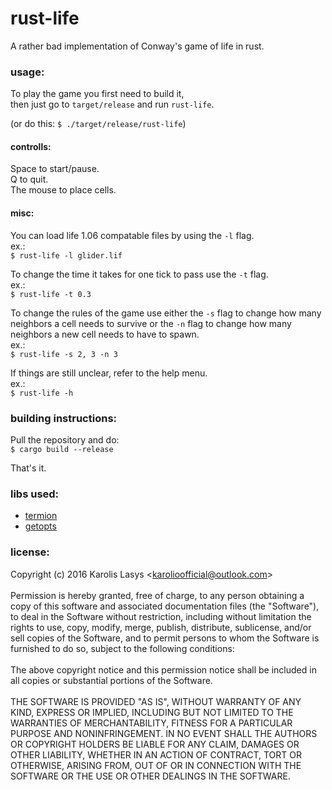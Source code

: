 # rust-life
A rather bad implementation of Conway's game of life in rust.

### usage:
To play the game you first need to build it,<br>
then just go to `target/release` and run `rust-life`.

(or do this: `$ ./target/release/rust-life`)

#### controlls:
Space to start/pause.<br>
Q to quit.<br>
The mouse to place cells.<br>

#### misc:
You can load life 1.06 compatable files by using the `-l` flag.<br>
ex.:<br>
`$ rust-life -l glider.lif`

To change the time it takes for one tick to pass use the `-t` flag.<br>
ex.:<br>
`$ rust-life -t 0.3`

To change the rules of the game use either the `-s` flag to change how many neighbors a cell needs 
to survive or the `-n` flag to change how many neighbors a new cell needs to have to spawn.<br>
ex.:<br>
`$ rust-life -s 2, 3 -n 3`

If things are still unclear, refer to the help menu.<br>
ex.:<br>
`$ rust-life -h`

### building instructions:
Pull the repository and do:<br>
`$ cargo build --release`<br>

That's it.

### libs used:
* [termion](https://github.com/ticki/termion)
* [getopts](https://doc.rust-lang.org/getopts/getopts/)
 
### license:

Copyright (c) 2016 Karolis Lasys \<<karolioofficial@outlook.com>\>
<br><br>
Permission is hereby granted, free of charge, to any person obtaining a copy of this software and associated documentation files (the "Software"), to deal in the Software without restriction, including without limitation the rights to use, copy, modify, merge, publish, distribute, sublicense, and/or sell copies of the Software, and to permit persons to whom the Software is furnished to do so, subject to the following conditions:
<br><br>
The above copyright notice and this permission notice shall be included in all copies or substantial portions of the Software.
<br><br>
THE SOFTWARE IS PROVIDED "AS IS", WITHOUT WARRANTY OF ANY KIND, EXPRESS OR IMPLIED, INCLUDING BUT NOT LIMITED TO THE WARRANTIES OF MERCHANTABILITY, FITNESS FOR A PARTICULAR PURPOSE AND NONINFRINGEMENT. IN NO EVENT SHALL THE AUTHORS OR COPYRIGHT HOLDERS BE LIABLE FOR ANY CLAIM, DAMAGES OR OTHER LIABILITY, WHETHER IN AN ACTION OF CONTRACT, TORT OR OTHERWISE, ARISING FROM, OUT OF OR IN CONNECTION WITH THE SOFTWARE OR THE USE OR OTHER DEALINGS IN THE SOFTWARE.


